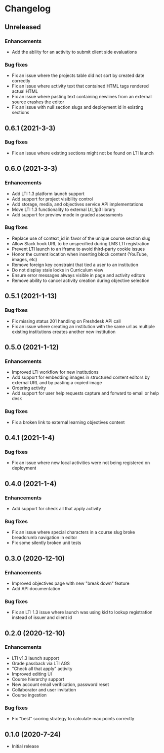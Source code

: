 # Changelog

## Unreleased

### Enhancements
  - Add the ability for an activity to submit client side evaluations

### Bug fixes
  - Fix an issue where the projects table did not sort by created date correctly
  - Fix an issue where activity text that contained HTML tags rendered actual HTML
  - Fix an issue where pasting text containing newlines from an external source crashes the editor
  - Fix an issue with null section slugs and deployment id in existing sections

## 0.6.1 (2021-3-3)

### Bug fixes
  - Fix an issue where existing sections might not be found on LTI launch

## 0.6.0 (2021-3-3)
### Enhancements
  - Add LTI 1.3 platform launch support
  - Add support for project visibility control
  - Add storage, media, and objectives service API implementations
  - Move LTI 1.3 functionality to external Lti_1p3 library
  - Add support for preview mode in graded assessments

### Bug fixes
  - Replace use of context_id in favor of the unique course section slug
  - Allow Slack hook URL to be unspecified during LMS LTI registration
  - Prevent LTI launch to an iframe to avoid third-party cookie issues
  - Honor the current location when inserting block content (YouTube, images, etc)
  - Remove foreign key constraint that tied a user to an institution
  - Do not display stale locks in Curriculum view
  - Ensure error messages always visible in page and activity editors
  - Remove ability to cancel activity creation during objective selection

## 0.5.1 (2021-1-13)
### Bug fixes
  - Fix missing status 201 handling on Freshdesk API call
  - Fix an issue where creating an institution with the same url as multiple existing institutions creates another new institution

## 0.5.0 (2021-1-12)
### Enhancements
  - Improved LTI workflow for new institutions
  - Add support for embedding images in structured content editors by external URL and by pasting a copied image
  - Ordering activity
  - Add support for user help requests capture and forward to email or help desk

### Bug fixes
  - Fix a broken link to external learning objectives content

## 0.4.1 (2021-1-4)
### Bug fixes
  - Fix an issue where new local activities were not being registered on deployment

## 0.4.0 (2021-1-4)
### Enhancements
  - Add support for check all that apply activity

### Bug fixes
  - Fix an issue where special characters in a course slug broke breadcrumb navigation in editor
  - Fix some silently broken  unit tests

## 0.3.0 (2020-12-10)

### Enhancements
  - Improved objectives page with new "break down" feature
  - Add API documentation
### Bug fixes
  - Fix an LTI 1.3 issue where launch was using kid to lookup registration instead of issuer and client id

## 0.2.0 (2020-12-10)

### Enhancements
  - LTI v1.3 launch support
  - Grade passback via LTI AGS
  - "Check all that apply" activity
  - Improved editing UI
  - Course hierarchy support
  - New account email verification, password reset
  - Collaborator and user invitation
  - Course ingestion

### Bug fixes
  - Fix "best" scoring strategy to calculate max points correctly

## 0.1.0 (2020-7-24)

  - Initial release


